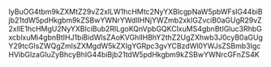 IyBuOG4tbm9kZXMtZ29vZ2xlLW1hcHMtc2NyYXBlcgpNaW5pbWFsIG44biBjb21tdW5pdHkgbm9kZSBwYWNrYWdlIHNjYWZmb2xkIGZvciB0aGUgR29vZ2xlIE1hcHMgU2NyYXBlciBub2RlLgoKQnVpbGQKClxuMS4gbnBtIGluc3RhbGxcblxuMi4gbnBtIHJ1biBidWlsZAoKVGhlIHBhY2thZ2UgZXhwb3J0cyB0aGUgY29tcGlsZWQgZmlsZXMgdW5kZXIgYGRpc3gvYCBzdWl0YWJsZSBmb3IgcHVibGlzaGluZyBhcyBhIG44biBjb21tdW5pdHkgbm9kZSBwYWNrcGFnZS4K